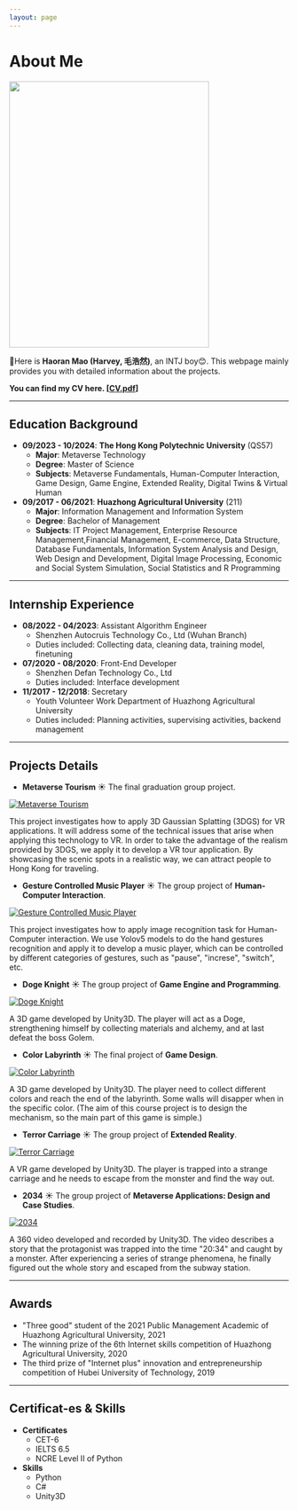 ```yaml
---
layout: page
---
```


# About Me

<img src="https://HarveyMao0720.github.io/images/life.jpg" class="floatpic" width="360" height="480">

👋Here is **Haoran Mao (Harvey, 毛浩然)**, an INTJ boy😊. This webpage mainly provides you with detailed information about the projects.

**You can find my CV here. [[CV.pdf](https://HarveyMao0720.github.io/file/CV_mhr.pdf)]**

---

## Education Background

* **09/2023 - 10/2024**: **The Hong Kong Polytechnic University** (QS57)
  * **Major**: Metaverse Technology
  * **Degree**: Master of Science
  * **Subjects**: Metaverse Fundamentals, Human-Computer Interaction, Game Design, Game Engine, Extended Reality, Digital Twins & Virtual Human
* **09/2017 - 06/2021**: **Huazhong Agricultural University** (211)
  * **Major**: Information Management and Information System
  * **Degree**: Bachelor of Management
  * **Subjects**: IT Project Management, Enterprise Resource Management,Financial Management, E-commerce, Data Structure, Database Fundamentals, Information System Analysis and Design, Web Design and Development, Digital Image Processing, Economic and Social System Simulation, Social Statistics and R Programming

---

## Internship Experience

* **08/2022 - 04/2023**: Assistant Algorithm Engineer
  * Shenzhen Autocruis Technology Co., Ltd (Wuhan Branch)
  * Duties included: Collecting data, cleaning data, training model, finetuning
* **07/2020 - 08/2020**: Front-End Developer
  * Shenzhen Defan Technology Co., Ltd
  * Duties included: Interface development
* **11/2017 - 12/2018**: Secretary
  * Youth Volunteer Work Department of Huazhong Agricultural University
  * Duties included: Planning activities, supervising activities, backend management

---

## Projects Details

* **Metaverse Tourism** ☀️ 
The final graduation group project.

[![Metaverse Tourism](https://res.cloudinary.com/marcomontalbano/image/upload/v1723281775/video_to_markdown/images/youtube--rTQUMwsKF6Y-c05b58ac6eb4c4700831b2b3070cd403.jpg)](https://youtube.com/watch?v=rTQUMwsKF6Y)

This project investigates how to apply 3D Gaussian Splatting (3DGS) for VR applications. It will address some of the technical issues that arise when applying this technology to VR. In order to take the advantage of the realism provided by 3DGS, we apply it to develop a VR tour application. By showcasing the scenic spots in a realistic way, we can attract people to Hong Kong for traveling.


* **Gesture Controlled Music Player** ☀️ 
The group project of **Human-Computer Interaction**.

[![Gesture Controlled Music Player](https://res.cloudinary.com/marcomontalbano/image/upload/v1723281896/video_to_markdown/images/youtube--AaDbnZ-qJ0A-c05b58ac6eb4c4700831b2b3070cd403.jpg)](https://youtu.be/AaDbnZ-qJ0A "Gesture Controlled Music Player")

This project investigates how to apply image recognition task for Human-Computer interaction. We use Yolov5 models to do the hand gestures recognition and apply it to develop a music player, which can be controlled by different categories of gestures, such as "pause", "increse", "switch", etc.

* **Doge Knight** ☀️ 
The group project of **Game Engine and Programming**.

[![Doge Knight](https://res.cloudinary.com/marcomontalbano/image/upload/v1723282116/video_to_markdown/images/youtube--5xohCvVkrNI-c05b58ac6eb4c4700831b2b3070cd403.jpg)](https://www.youtube.com/watch?v=5xohCvVkrNI "Doge Knight")

A 3D game developed by Unity3D. The player will act as a Doge, strengthening himself by collecting materials and alchemy, and at last defeat the boss Golem.

* **Color Labyrinth** ☀️ 
The final project of **Game Design**.

[![Color Labyrinth](https://res.cloudinary.com/marcomontalbano/image/upload/v1723282255/video_to_markdown/images/youtube--Hsgh3dMCjPQ-c05b58ac6eb4c4700831b2b3070cd403.jpg)](https://youtu.be/Hsgh3dMCjPQ "Color Labyrinth")

A 3D game developed by Unity3D. The player need to collect different colors and reach the end of the labyrinth. Some walls will disapper when in the specific color. (The aim of this course project is to design the mechanism, so the main part of this game is simple.)

* **Terror Carriage** ☀️ 
The group project of **Extended Reality**.

[![Terror Carriage](https://res.cloudinary.com/marcomontalbano/image/upload/v1723282351/video_to_markdown/images/youtube---SI6hXCPV28-c05b58ac6eb4c4700831b2b3070cd403.jpg)](https://www.youtube.com/watch?v=-SI6hXCPV28 "Terror Carriage")

A VR game developed by Unity3D. The player is trapped into a strange carriage and he needs to escape from the monster and find the way out.

* **2034** ☀️ 
The group project of **Metaverse Applications: Design and Case Studies**.

[![2034](https://res.cloudinary.com/marcomontalbano/image/upload/v1723469008/video_to_markdown/images/youtube--3RRRWCzugSc-c05b58ac6eb4c4700831b2b3070cd403.jpg)](https://youtu.be/3RRRWCzugSc "2034")

A 360 video developed and recorded by Unity3D. The video describes a story that the protagonist was trapped into the time "20:34" and caught by a monster. After experiencing a series of strange phenomena, he finally figured out the whole story and escaped from the subway station.

---

## Awards

* "Three good" student of the 2021 Public Management Academic of Huazhong Agricultural University, 2021
* The winning prize of the 6th Internet skills competition of Huazhong Agricultural University, 2020
* The third prize of "Internet plus" innovation and entrepreneurship competition of Hubei University of Technology, 2019

---

## Certificat-es & Skills

* **Certificates**
  * CET-6
  * IELTS 6.5
  * NCRE Level II of Python
* **Skills**
  * Python
  * C#
  * Unity3D
